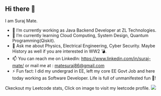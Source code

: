 ## Hi there 👋

I am Suraj Mate.

- 🔭 I’m currently working as Java Backend Developer at ZL Technologies.
- 🌱 I’m currently learning Cloud Computing, System Design, Quantum Programming(Qiskit).
- 💬 Ask me about Physics, Electrical Engineering, Cyber Security. Maybe History as well if you are interested in WW2 💣.
- 📫 You can reach me on LinkedIn: https://www.linkedin.com/in/suraj-mate/ or mail me at : matesuraj86@gmail.com
- ⚡ Fun fact: I did my undergrad in EE, left my core EE Govt Job and here today working as Software Developer. Life is full of unmanifested fun 🤡!
 

Ckeckout my Leetcode stats, Click on image to visit my leetcode profile.
[![](https://leetcard.jacoblin.cool/2_6_j_k_m_9_3?ext=contest)](https://leetcode.com/2_6_j_k_m_9_3)

